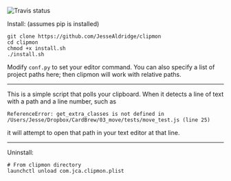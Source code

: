 ![Travis status](https://travis-ci.org/JesseAldridge/clipmon.svg?branch=master)

Install:  (assumes pip is installed)

    git clone https://github.com/JesseAldridge/clipmon
    cd clipmon
    chmod +x install.sh
    ./install.sh

Modify `conf.py` to set your editor command.
You can also specify a list of project paths here; then clipmon will work with relative paths.

-----

This is a simple script that polls your clipboard.
When it detects a line of text with a path and a line number, such as

    ReferenceError: get_extra_classes is not defined in /Users/Jesse/Dropbox/CardBrew/03_move/tests/move_test.js (line 25)

it will attempt to open that path in your text editor at that line.

-----

Uninstall:

```
# From clipmon directory
launchctl unload com.jca.clipmon.plist
```
